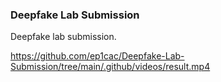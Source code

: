 ### Deepfake Lab Submission
Deepfake lab submission.

https://github.com/ep1cac/Deepfake-Lab-Submission/tree/main/.github/videos/result.mp4
